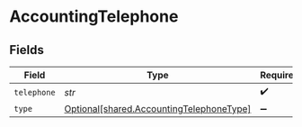 # AccountingTelephone


## Fields

| Field                                                                                      | Type                                                                                       | Required                                                                                   | Description                                                                                |
| ------------------------------------------------------------------------------------------ | ------------------------------------------------------------------------------------------ | ------------------------------------------------------------------------------------------ | ------------------------------------------------------------------------------------------ |
| `telephone`                                                                                | *str*                                                                                      | :heavy_check_mark:                                                                         | N/A                                                                                        |
| `type`                                                                                     | [Optional[shared.AccountingTelephoneType]](../../models/shared/accountingtelephonetype.md) | :heavy_minus_sign:                                                                         | N/A                                                                                        |